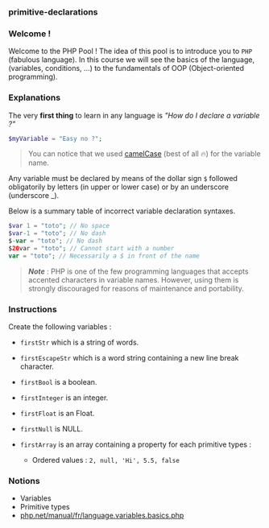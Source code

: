 ### primitive-declarations

### Welcome !

Welcome to the PHP Pool ! The idea of this pool is to introduce you to `PHP` (fabulous language).
In this course we will see the basics of the language, (variables, conditions, ...) to the fundamentals of OOP (Object-oriented programming).

### Explanations

The very **first thing** to learn in any language is *"How do I declare a variable ?"*

```php 
$myVariable = "Easy no ?";
```

> You can notice that we used [camelCase](https://en.wikipedia.org/wiki/Camel_case) (best of all 🔥) for the variable name.

Any variable must be declared by means of the dollar sign `$` followed obligatorily by letters (in upper or lower case) or by an underscore (underscore _). 

Below is a summary table of incorrect variable declaration syntaxes.

```php
$var 1 = "toto"; // No space
$var-1 = "toto"; // No dash
$-var = "toto"; // No dash
$20var = "toto"; // Cannot start with a number
var = "toto"; // Necessarily a $ in front of the name
```

> **_Note_** : PHP is one of the few programming languages that accepts accented characters in variable names. However, using them is strongly discouraged for reasons of maintenance and portability.

### Instructions

Create the following variables :

- `firstStr` which is a string of words.
- `firstEscapeStr` which is a word string containing a new line break character.
- `firstBool` is a boolean.
- `firstInteger` is an integer.
- `firstFloat` is an Float.
- `firstNull` is NULL.

- `firstArray` is an array containing a property for each primitive types :
    - Ordered values : `2, null, 'Hi', 5.5, false`

### Notions

- Variables
- Primitive types
- [php.net/manual/fr/language.variables.basics.php](https://php.net/manual/fr/language.variables.basics.php)